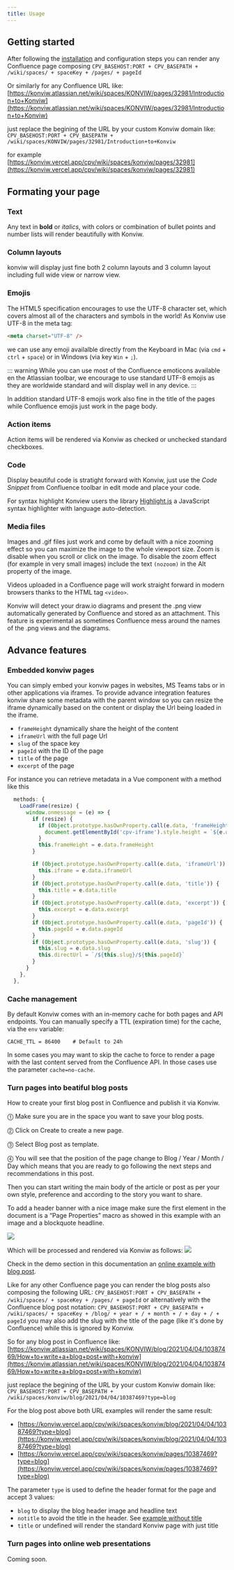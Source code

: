 ```yaml
---
title: Usage
---
```


## Getting started

After following the [installation](/installation) and configuration steps you can render any Confluence page composing
`CPV_BASEHOST:PORT + CPV_BASEPATH + /wiki/spaces/ + spaceKey + /pages/ + pageId`

Or similarly for any Confluence URL like:
[https://konviw.atlassian.net/wiki/spaces/KONVIW/pages/32981/Introduction+to+Konviw](https://konviw.atlassian.net/wiki/spaces/KONVIW/pages/32981/Introduction+to+Konviw)

just replace the begining of the URL by your custom Konviw domain like:
`CPV_BASEHOST:PORT + CPV_BASEPATH + /wiki/spaces/KONVIW/pages/32981/Introduction+to+Konviw`

for example [https://konviw.vercel.app/cpv/wiki/spaces/konviw/pages/32981](https://konviw.vercel.app/cpv/wiki/spaces/konviw/pages/32981)

## Formating your page

### Text

Any text in **bold** or _italics_, with colors or combination of bullet points and number lists will render beautifully with Konviw.

### Column layouts

konviw will display just fine both 2 column layouts and 3 column layout including full wide view or narrow view.

### Emojis

The HTML5 specification encourages to use the UTF-8 character set, which covers almost all of the characters and symbols in the world!
As Konviw use UTF-8 in the meta tag:

```html
<meta charset="UTF-8" />
```

we can use any emoji availalble directly from the Keyboard in Mac (via `cmd` + `ctrl` + `space`) or in Windows (via key `Win` + `;`).

::: warning
While you can use most of the Confluence emoticons available en the Atlassian toolbar, we encourage to use standard UTF-8 emojis as they are worldwide standard and will display well in any device.
:::

In addition standard UTF-8 emojis work also fine in the title of the pages while Confluence emojis just work in the page body.

### Action items

Action items will be rendered via Konviw as checked or unchecked standard checkboxes.

### Code

Display beautiful code is stratight forward with Konviw, just use the _Code Snippet_ from Confluence toolbar in edit mode and place your code.

For syntax highlight Konview users the library [Highlight.js](https://highlightjs.org) a JavaScript syntax highlighter with language auto-detection.

### Media files

Images and .gif files just work and come by default with a nice zooming effect so you can maximize the image to the whole viewport size. Zoom is disable when you scroll or click on the image.
To disable the zoom effect (for example in very small images) include the text `(nozoom)` in the Alt property of the image.

Videos uploaded in a Confluence page will work straight forward in modern browsers thanks to the HTML tag `<video>`.

Konviw will detect your draw.io diagrams and present the .png view automatically generated by Confluence and stored as an attachment. This feature is experimental as sometimes Confluence mess around the names of the .png views and the diagrams.

## Advance features

### Embedded konviw pages

You can simply embed your konviw pages in websites, MS Teams tabs or in other applications via iframes. To provide advance integration features konviw share some metadata with the parent window so you can resize the iframe dynamically based on the content or display the Url being loaded in the iframe.

- `frameHeight` dynamically share the height of the content
- `iframeUrl` with the full page Url
- `slug` of the space key
- `pageId` with the ID of the page
- `title` of the page
- `excerpt` of the page

For instance you can retrieve metadata in a Vue component with a method like this

```js
  methods: {
    LoadFrame(resize) {
      window.onmessage = (e) => {
        if (resize) {
          if (Object.prototype.hasOwnProperty.call(e.data, 'frameHeight')) {
            document.getElementById('cpv-iframe').style.height = `${e.data.frameHeight + 30}px`
          }
          this.frameHeight = e.data.frameHeight
        }

        if (Object.prototype.hasOwnProperty.call(e.data, 'iframeUrl')) {
          this.iframe = e.data.iframeUrl
        }
        if (Object.prototype.hasOwnProperty.call(e.data, 'title')) {
          this.title = e.data.title
        }
        if (Object.prototype.hasOwnProperty.call(e.data, 'excerpt')) {
          this.excerpt = e.data.excerpt
        }
        if (Object.prototype.hasOwnProperty.call(e.data, 'pageId')) {
          this.pageId = e.data.pageId
        }
        if (Object.prototype.hasOwnProperty.call(e.data, 'slug')) {
          this.slug = e.data.slug
          this.directUrl = `/${this.slug}/${this.pageId}`
        }
      }
    },
  },
```

### Cache management

By default Konviw comes with an in-memory cache for both pages and API endpoints.
You can manually specify a TTL (expiration time) for the cache, via the `env` variable:

```
CACHE_TTL = 86400    # Default to 24h
```

In some cases you may want to skip the cache to force to render a page with the last content served from the Confluence API. In those cases use the parameter `cache=no-cache`.

### Turn pages into beatiful blog posts

How to create your first blog post in Confluence and publish it via Konviw.

⓵ Make sure you are in the space you want to save your blog posts.

⓶ Click on Create to create a new page.

⓷ Select Blog post as template.

⓸ You will see that the position of the page change to Blog / Year / Month / Day
which means that you are ready to go following the next steps and recommendations in this post.

Then you can start writing the main body of the article or post as per your own style, preference and according to the story you want to share.

To add a header banner with a nice image make sure the first element in the document is a “Page Properties” macro as showed in this example with an image and a blockquote headline.

![](create-blog-post.png)

Which will be processed and rendered via Konviw as follows:
![](blog-post-header.png)

Check in the demo section in this documentation an [online example with blog post](/demoBlogPost).

Like for any other Confluence page you can render the blog posts also composing the following URL:
`CPV_BASEHOST:PORT + CPV_BASEPATH + /wiki/spaces/ + spaceKey + /pages/ + pageId`
or alternatively with the Confluence blog post notation:
`CPV_BASEHOST:PORT + CPV_BASEPATH + /wiki/spaces/ + spaceKey + /blog/ + year + / + month + / + day + / + pageId`
you may also add the slug with the title of the page (like it's done by Confluence) while this is ignored by Konviw.

So for any blog post in Confluence like:
[https://konviw.atlassian.net/wiki/spaces/KONVIW/blog/2021/04/04/10387469/How+to+write+a+blog+post+with+konviw](https://konviw.atlassian.net/wiki/spaces/KONVIW/blog/2021/04/04/10387469/How+to+write+a+blog+post+with+konviw)

just replace the begining of the URL by your custom Konviw domain like:
`CPV_BASEHOST:PORT + CPV_BASEPATH + /wiki/spaces/konviw/blog/2021/04/04/10387469?type=blog`

For the blog post above both URL examples will render the same result:

- [https://konviw.vercel.app/cpv/wiki/spaces/konviw/blog/2021/04/04/10387469?type=blog](https://konviw.vercel.app/cpv/wiki/spaces/konviw/blog/2021/04/04/10387469?type=blog)
- [https://konviw.vercel.app/cpv/wiki/spaces/konviw/pages/10387469?type=blog](https://konviw.vercel.app/cpv/wiki/spaces/konviw/pages/10387469?type=blog)

The parameter `type` is used to define the header format for the page and accept 3 values:

- `blog` to display the blog header image and headline text
- `notitle` to avoid the title in the header. See [example without title](./demoNoTitle)
- `title` or undefined will render the standard Konviw page with just title

### Turn pages into online web presentations

Coming soon.
